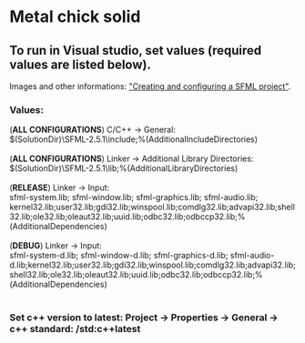 # Metal chick solid
## To run in Visual studio, set values (required values are listed below). <br>
Images and other informations: ["Creating and configuring a SFML project"](https://www.sfml-dev.org/tutorials/2.5/start-vc.php#creating-and-configuring-a-sfml-project).<br>
### Values:<br>
  (<b>ALL CONFIGURATIONS</b>) C/C++ -> General:<br>
  $(SolutionDir)\SFML-2.5.1\include;%(AdditionalIncludeDirectories)<br><br>
  (<b>ALL CONFIGURATIONS</b>) Linker -> Additional Library Directories:<br>
  $(SolutionDir)\SFML-2.5.1\lib;%(AdditionalLibraryDirectories)<br><br>
  (<b>RELEASE</b>) Linker -> Input: <br>
  sfml-system.lib; sfml-window.lib; sfml-graphics.lib; sfml-audio.lib; kernel32.lib;user32.lib;gdi32.lib;winspool.lib;comdlg32.lib;advapi32.lib;shell32.lib;ole32.lib;oleaut32.lib;uuid.lib;odbc32.lib;odbccp32.lib;%(AdditionalDependencies)<br><br>
  (<b>DEBUG</b>) Linker -> Input:<br>
  sfml-system-d.lib; sfml-window-d.lib; sfml-graphics-d.lib; sfml-audio-d.lib;kernel32.lib;user32.lib;gdi32.lib;winspool.lib;comdlg32.lib;advapi32.lib;shell32.lib;ole32.lib;oleaut32.lib;uuid.lib;odbc32.lib;odbccp32.lib;%(AdditionalDependencies)<br>
<br>
### Set c++ version to latest: Project -> Properties -> General -> c++ standard: /std:c++latest
